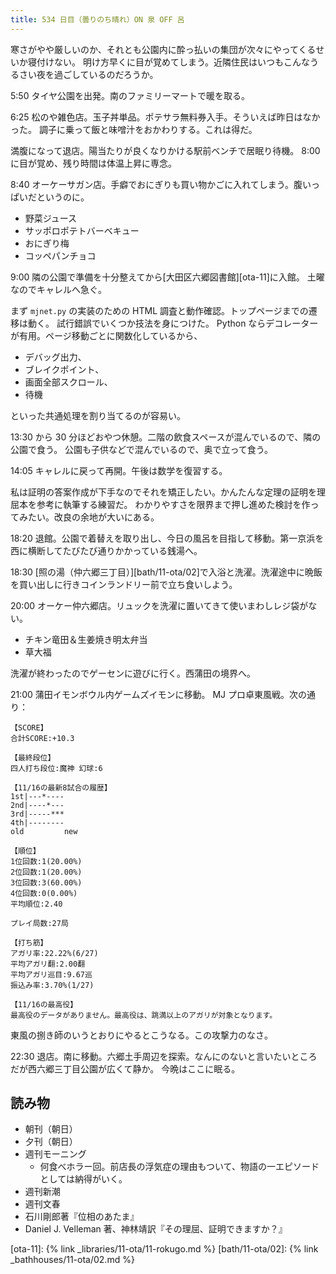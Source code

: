 ```yaml
---
title: 534 日目（曇りのち晴れ）ON 泉 OFF 呂
---
```


寒さがやや厳しいのか、それとも公園内に酔っ払いの集団が次々にやってくるせいか寝付けない。
明け方早くに目が覚めてしまう。近隣住民はいつもこんなうるさい夜を過ごしているのだろうか。

5:50 タイヤ公園を出発。南のファミリーマートで暖を取る。

6:25 松のや雑色店。玉子丼単品。ポテサラ無料券入手。そういえば昨日はなかった。
調子に乗って飯と味噌汁をおかわりする。これは得だ。

満腹になって退店。陽当たりが良くなりかける駅前ベンチで居眠り待機。
8:00 に目が覚め、残り時間は体温上昇に専念。

8:40 オーケーサガン店。手癖でおにぎりも買い物かごに入れてしまう。腹いっぱいだというのに。

* 野菜ジュース
* サッポロポテトバーベキュー
* おにぎり梅
* コッペパンチョコ

9:00 隣の公園で準備を十分整えてから[大田区六郷図書館][ota-11]に入館。
土曜なのでキャレルへ急ぐ。

まず `mjnet.py` の実装のための HTML 調査と動作確認。トップページまでの遷移は動く。
試行錯誤でいくつか技法を身につけた。
Python ならデコレーターが有用。ページ移動ごとに関数化しているから、

* デバッグ出力、
* ブレイクポイント、
* 画面全部スクロール、
* 待機

といった共通処理を割り当てるのが容易い。

13:30 から 30 分ほどおやつ休憩。二階の飲食スペースが混んでいるので、隣の公園で食う。
公園も子供などで混んでいるので、奥で立って食う。

14:05 キャレルに戻って再開。午後は数学を復習する。

私は証明の答案作成が下手なのでそれを矯正したい。かんたんな定理の証明を理屈本を参考に執筆する練習だ。
わかりやすさを限界まで押し進めた検討を作ってみたい。改良の余地が大いにある。

18:20 退館。公園で着替えを取り出し、今日の風呂を目指して移動。第一京浜を西に横断してたびたび通りかかっている銭湯へ。

18:30 [照の湯（仲六郷三丁目）][bath/11-ota/02]で入浴と洗濯。洗濯途中に晩飯を買い出しに行きコインランドリー前で立ち食いしよう。

20:00 オーケー仲六郷店。リュックを洗濯に置いてきて使いまわしレジ袋がない。

* チキン竜田＆生姜焼き明太弁当
* 草大福

洗濯が終わったのでゲーセンに遊びに行く。西蒲田の境界へ。

21:00 蒲田イモンボウル内ゲームズイモンに移動。
MJ プロ卓東風戦。次の通り：

    【SCORE】
    合計SCORE:+10.3

    【最終段位】
    四人打ち段位:魔神 幻球:6

    【11/16の最新8試合の履歴】
    1st|---*----
    2nd|----*---
    3rd|-----***
    4th|--------
    old         new

    【順位】
    1位回数:1(20.00%)
    2位回数:1(20.00%)
    3位回数:3(60.00%)
    4位回数:0(0.00%)
    平均順位:2.40

    プレイ局数:27局

    【打ち筋】
    アガリ率:22.22%(6/27)
    平均アガリ翻:2.00翻
    平均アガリ巡目:9.67巡
    振込み率:3.70%(1/27)

    【11/16の最高役】
    最高役のデータがありません。最高役は、跳満以上のアガリが対象となります。

東風の捌き師のいうとおりにやるとこうなる。この攻撃力のなさ。

22:30 退店。南に移動。六郷土手周辺を探索。なんにのないと言いたいところだが西六郷三丁目公園が広くて静か。
今晩はここに眠る。

## 読み物

* 朝刊（朝日）
* 夕刊（朝日）
* 週刊モーニング
  * 何食べホラー回。前店長の浮気症の理由もついて、物語の一エピソードとしては納得がいく。
* 週刊新潮
* 週刊文春
* 石川剛郎著『位相のあたま』
* Daniel J. Velleman 著、神林靖訳『その理屈、証明できますか？』

[ota-11]: {% link _libraries/11-ota/11-rokugo.md %}
[bath/11-ota/02]: {% link _bathhouses/11-ota/02.md %}
